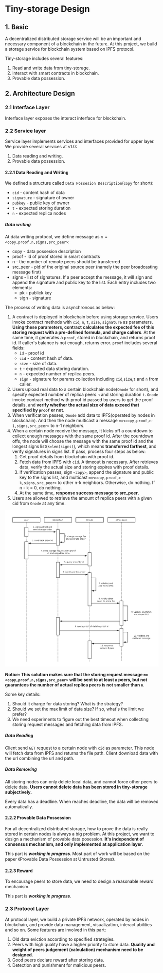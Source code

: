 # Tiny-storage Design

## 1. Basic 
A decentralized distributed storage service will be an important and necessary component of a blockchain in the future. At this project, we build a storage service for blockchain system based on IPFS protocol.

Tiny-storage includes several features:

1. Read and write data from tiny-storage.
2. Interact with smart contracts in blockchain.
3. Provable data possession.

## 2. Architecture Design

### 2.1 Interface Layer
Interface layer exposes the interact interface for blockchain.

### 2.2 Service layer
Service layer implements services and interfaces provided for upper layer. We provide several services at v1.0: 

1. Data reading and writing.
2. Provable data possession.

#### 2.2.1 Data Reading and Writing
We defined a structure called `Data Possesion Description`(`copy` for short):

- `cid` - content hash of data
- `signature` - signature of owner
- `pubkey` - public key of owner
- `t` - expected storing duration
- `n` - expected replica nodes

##### Data writing
At data writing protocol, we define message as `m = <copy,proof,n,signs,src_peer>`:

- copy - data possesion description
- proof - id of proof stored in smart contracts
- n - the number of remote peers should be transferred
- src\_peer - pid of the original source peer (namely the peer broadcasting message first)
- signs - list of signatures. If a peer accept the message, it will sign and append the signature and public key to the list. Each entry includes two elements:
	- pk - publick key
	- sign - signature

The process of writing data is asynchronous as below:

1. A contract is deployed in blockchain before using storage service. Users invoke contract methods with `cid`, `n`, `t`, `size`, `signature` as parameters. **Using these parameters, contract calculates the expected fee of this storing request with a pre-defined formula, and charge callers**. At the same time, it generates a `proof`, stored in blockchain, and returns proof id. If caller's balance is not enough, returns error. `proof` includes several fields:
	- `id` - proof id
	- `cid` - content hash of data.
	- `size` - size of data.
	- `t` - expected data storing duration.
	- `n` - expected number of replica peers.
	- `sign` - signature for params collection including `cid`,`size`,`t` and `n` from caller.
2. Users upload real data to a certain blockchain node(`Onode` for short), and specify expected number of replica peers `n` and storing duration `t`. `Onode` invoke contract method with proof id passed by users to get the proof details, and **verify whether the actual size of data exceed that specified by `proof` or not.**
3. When verification passes, `Onode` add data to IPFS(operated by nodes in blockchain). And then the node multicast a message `m=<copy,proof,n-1,signs,src_peer>` to n-1 neighbors.
4. When a certain node receive the message, it kicks off a countdown to collect enough messages with the same proof id. After the countdown offs, the node will choose the message with the same proof id and the longest signs list(`k=len(signs)`), which means **transferred farthest**, and verify signatures in signs list. If pass, process four steps as below:
	1. Get proof details from blockchain with proof id.
	2. Fetch data from IPFS with `cid`. A timeout is necessary. After retrieves data, verify the actual size and storing expires with proof details.
	3. If verification passes, sign `<copy>`, append the signature and public key to the signs list, and multicast `m=<copy,proof,n-k,signs,src_peer>` to other n-k neighbors. Otherwise, do nothing. If n - k = 0, do nothing. 
	4. At the same time, **response success message to src\_peer**.
5. Users are allowed to retrieve the amount of replica peers with a given cid from `Onode` at any time.

![](images/read&write.png)

**Notice: This solution makes sure that the storing request message `m=<copy,proof,n,signs,src_peer>` will be sent to at least `n` peers, but not guarantees the number of actual replica peers is not smaller than `n`.**

Some key details:

1. Should it charge for data storing? What is the strategy?
2. Should we set the max limit of data size? If so, what's the limit we prefer?
3. We need experiments to figure out the best timeout when collecting storing request messages and fetching data from IPFS.

##### Data Reading
Client send `GET` request to a certain node with `cid` as parameter. This node will fetch data from IPFS and returns the file path. Client download data with the url combining the url and path.

##### Data Removing
All storing nodes can only delete local data, and cannot force other peers to delete data. **Users cannot delete data has been stored in tiny-storage subjectively.** 

Every data has a deadline. When reaches deadline, the data will be removed automatically.

#### 2.2.2 Provable Data Possession
For all decentralized distributed storage, how to prove the data is really stored in certain nodes is always a big problem. At this project, we want to design a mechanism of provable data posession. **It's independent of consensus mechanism, and only implemented at application layer**.

This part is ***working in progress***. Most part of work will be based on the paper 《Provable Data Possession at Untrusted Stores》.

#### 2.2.3 Reward
To encourage peers to store data, we need to design a reasonable reward mechanism.

This part is ***working in progress***.

### 2.3 Protocol Layer
At protocol layer, we build a private IPFS network, operated by nodes in blockchain, and provide data management, visualization, interact abilities and so on. Some features are involved in this part:

1. Old data eviction according to specified strategies.
2. Peers with high quality have a higher priority to store data. **Quality and weight of peers judgement (calculation) mechanism need to be designed**.
3. Good peers declare reward after storing data.
4. Detection and punishment for malicious peers.
